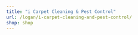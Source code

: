 ```yaml
---
title: "i Carpet Cleaning & Pest Control"
url: /logan/i-carpet-cleaning-and-pest-control/
shop: shop
---
```

